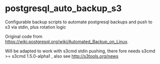 postgresql_auto_backup_s3
=========================

Configurable backup scripts to automate postgresql backups and push to s3 via stdin, plus rotation logic

Original code from https://wiki.postgresql.org/wiki/Automated_Backup_on_Linux.

Will be adapted to work with s3cmd stdin pushing, there fore needs s3cmd >= s3cmd 1.5.0-alpha1 , also see http://s3tools.org/news
